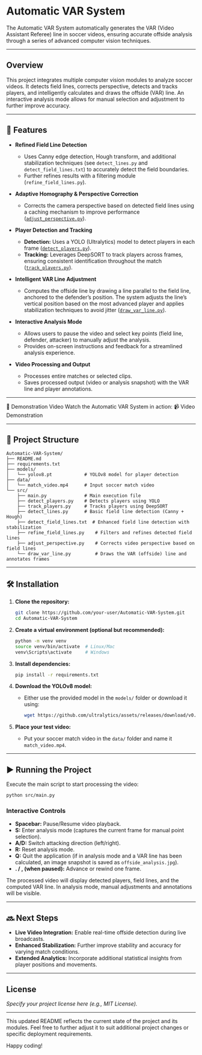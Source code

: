 # Automatic VAR System

The Automatic VAR System automatically generates the VAR (Video Assistant Referee) line in soccer videos, ensuring accurate offside analysis through a series of advanced computer vision techniques.

---

## Overview

This project integrates multiple computer vision modules to analyze soccer videos. It detects field lines, corrects perspective, detects and tracks players, and intelligently calculates and draws the offside (VAR) line. An interactive analysis mode allows for manual selection and adjustment to further improve accuracy.

---

## 🚀 Features

- **Refined Field Line Detection**  
  - Uses Canny edge detection, Hough transform, and additional stabilization techniques (see `detect_lines.py` and `detect_field_lines.txt`) to accurately detect the field boundaries.
  - Further refines results with a filtering module (`refine_field_lines.py`).

- **Adaptive Homography & Perspective Correction**  
  - Corrects the camera perspective based on detected field lines using a caching mechanism to improve performance ([`adjust_perspective.py`](#)).

- **Player Detection and Tracking**  
  - **Detection:** Uses a YOLO (Ultralytics) model to detect players in each frame ([`detect_players.py`](#)).
  - **Tracking:** Leverages DeepSORT to track players across frames, ensuring consistent identification throughout the match ([`track_players.py`](#)).

- **Intelligent VAR Line Adjustment**  
  - Computes the offside line by drawing a line parallel to the field line, anchored to the defender’s position. The system adjusts the line’s vertical position based on the most advanced player and applies stabilization techniques to avoid jitter ([`draw_var_line.py`](#)).

- **Interactive Analysis Mode**  
  - Allows users to pause the video and select key points (field line, defender, attacker) to manually adjust the analysis.
  - Provides on-screen instructions and feedback for a streamlined analysis experience.

- **Video Processing and Output**  
  - Processes entire matches or selected clips.
  - Saves processed output (video or analysis snapshot) with the VAR line and player annotations.

---


🎥 Demonstration Video
Watch the Automatic VAR System in action:
📹 Video Demonstration


---

## 📂 Project Structure

```
Automatic-VAR-System/
├── README.md
├── requirements.txt
├── models/
│   └── yolov8.pt            # YOLOv8 model for player detection
├── data/
│   └── match_video.mp4      # Input soccer match video
└── src/
    ├── main.py              # Main execution file
    ├── detect_players.py    # Detects players using YOLO
    ├── track_players.py     # Tracks players using DeepSORT
    ├── detect_lines.py      # Basic field line detection (Canny + Hough)
    ├── detect_field_lines.txt  # Enhanced field line detection with stabilization
    ├── refine_field_lines.py    # Filters and refines detected field lines
    ├── adjust_perspective.py    # Corrects video perspective based on field lines
    └── draw_var_line.py         # Draws the VAR (offside) line and annotates frames
```

---

## 🛠 Installation

1. **Clone the repository:**
   ```bash
   git clone https://github.com/your-user/Automatic-VAR-System.git
   cd Automatic-VAR-System
   ```

2. **Create a virtual environment (optional but recommended):**
   ```bash
   python -m venv venv
   source venv/bin/activate  # Linux/Mac
   venv\Scripts\activate     # Windows
   ```

3. **Install dependencies:**
   ```bash
   pip install -r requirements.txt
   ```

4. **Download the YOLOv8 model:**
   - Either use the provided model in the `models/` folder or download it using:
     ```bash
     wget https://github.com/ultralytics/assets/releases/download/v0.0.0/yolov8n.pt -P models/
     ```

5. **Place your test video:**
   - Put your soccer match video in the `data/` folder and name it `match_video.mp4`.

---

## ▶ Running the Project

Execute the main script to start processing the video:
```bash
python src/main.py
```

### Interactive Controls

- **Spacebar:** Pause/Resume video playback.
- **S:** Enter analysis mode (captures the current frame for manual point selection).
- **A/D:** Switch attacking direction (left/right).
- **R:** Reset analysis mode.
- **Q:** Quit the application (if in analysis mode and a VAR line has been calculated, an image snapshot is saved as `offside_analysis.jpg`).
- **. / , (when paused):** Advance or rewind one frame.

The processed video will display detected players, field lines, and the computed VAR line. In analysis mode, manual adjustments and annotations will be visible.

---

## 🔜 Next Steps

- **Live Video Integration:** Enable real-time offside detection during live broadcasts.
- **Enhanced Stabilization:** Further improve stability and accuracy for varying match conditions.
- **Extended Analytics:** Incorporate additional statistical insights from player positions and movements.

---

## License

*Specify your project license here (e.g., MIT License).*

---

This updated README reflects the current state of the project and its modules. Feel free to further adjust it to suit additional project changes or specific deployment requirements.

Happy coding!

